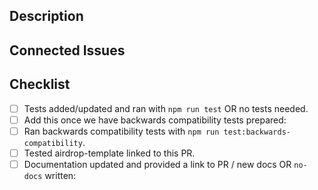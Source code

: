 ## Description

<!--
    A brief description of what the PR does/changes.
    Use active voice and present tense, e.g., This PR fixes ...
-->

## Connected Issues

<!--
    DevRev issue(s) full link(s) (e.g. https://app.devrev.ai/devrev/works/ISS-123).
-->

## Checklist

- [ ] Tests added/updated and ran with `npm run test` OR no tests needed.
- [ ] Add this once we have backwards compatibility tests prepared:
- [ ] Ran backwards compatibility tests with `npm run test:backwards-compatibility`.
- [ ] Tested airdrop-template linked to this PR.
- [ ] Documentation updated and provided a link to PR / new docs OR `no-docs` written:
<!-- Add this once we have eslint prepared:
- [ ] Code formatted and checked with `npm run lint`. -->
